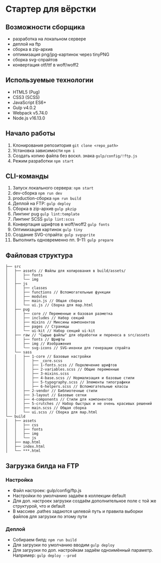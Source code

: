 # Стартер для вёрстки

## Возможности сборщика
- разработка на локальном сервере
- деплой на ftp
- сборка в zip-архив
- оптимизация png/jpg-картинок через tinyPNG
- сборка svg-спрайтов
- конвертация otf/ttf в woff/woff2

## Используемые технологии
- HTML5 (Pug)
- CSS3 (SCSS)
- JavaScript ES6+
- Gulp v4.0.2
- Webpack v5.74.0
- Node.js v16.13.0

## Начало работы
1. Клонирования репозитория `git clone <repo_path>`
2. Установка зависимости `npm i`
3. Создать копию файла без воскл. знака `gulp/config/!ftp.js`
4. Режим разработки `npm start`

## CLI-команды
1. Запуск локального сервера: `npm start`
2. dev-сборка `npm run dev`
3. production-сборка `npm run build`
4. Деплой на FTP: `gulp deploy`
5. Сборка в zip-архив `gulp pkzip`
6. Линтинг pug `gulp lint:template`
7. Линтинг SCSS `gulp lint:scss`
9. Конвертация шрифтов в woff/woff2 `gulp fonts`
10. Оптимизация картинок `gulp tiny`
11. Создание SVG-спрайта: `gulp svgsprite`
12. Выполнить одновременно пп. 9-11: `gulp prepare`

## Файловая структура
```
├── src
│   ├── assets // Файлы для копирования в build/assets/
│   │   ├── fonts
│   │   └── img
│   ├── js
│   │   ├── classes
│   │   ├── functions // Вспомогательные функции
│   │   ├── modules
│   │   ├── main.js // Общая сборка
│   │   └── ui.js // Сборка для map.html
│   ├── pug
│   │   ├── core // Переменные и базовая разметка
│   │   ├── includes // Набор секций
│   │   ├── mixins // Миксины компонентов
│   │   ├── pages // Страницы
│   │   └── ui-kit // Набор секций ui-kit
│   ├── raw // "Сырые файлы" для обработки и переноса в src/assets
│   │   ├── fonts // Шрифты
│   │   ├── img // Изображения
│   │   └── svg-icons // SVG-иконки для генерации спрайта
│   └── sass
│   │   ├── 1-core // Базовые настройки
│   │   │   ├── _core.scss
│   │   │   ├── 1-fonts.scss // Подключение шрифтов
│   │   │   ├── 2-variables.scss // Общие переменные
│   │   │   ├── 3-mixins.scss
│   │   │   ├── 4-base.scss // Нормализация и базовые стили
│   │   │   ├── 5-typography.scss // Элементы типографики
│   │   │   ├── 6-helpers.scss // Вспомогательные классы
│   │   ├── 2-vendor // Библиотечные стили
│   │   ├── 3-layout // Базовые сетки
│   │   ├── 4-components // Стили для компонентов
│   │   ├── 5-crutches // Набор быстрых и не очень красивых решений
│   │   ├── main.scss // Общая сборка
│   │   └── ui.scss // Сборка для map.html
└── build
│   ├── assets
│   │   ├── css
│   │   ├── fonts
│   │   ├── img
│   │   └── js
│   ├── map.html
│   ├── index.html
│   └── ***.html
```

## Загрузка билда на FTP
### Настройка
- Файл настроек: gulp/config/ftp.js
- Настройки по умолчанию задаём в коллекции default
- Для доп. настроек загрузки создаём дополнительное поле с той же структурой, что и default
- В массиве <default>.pathes задаются целевой путь и правила выборки файлов для загрузки по этому пути

### Деплой
- Собираем билд: `npm run build`
- Для загрузки по умолчанию вводим `gulp deploy`
- Для загрузки по доп. настройкам задаём одноимённый параметр. Например: `gulp deploy --prod`